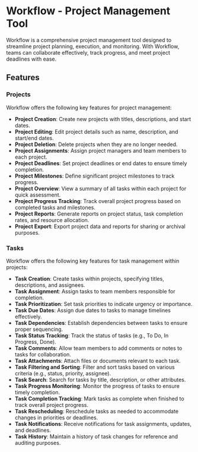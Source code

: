 # Workflow - Project Management Tool

Workflow is a comprehensive project management tool designed to streamline project planning, execution, and monitoring. With Workflow, teams can collaborate effectively, track progress, and meet project deadlines with ease.

## Features

### Projects

Workflow offers the following key features for project management:

- **Project Creation**: Create new projects with titles, descriptions, and start dates.
- **Project Editing**: Edit project details such as name, description, and start/end dates.
- **Project Deletion**: Delete projects when they are no longer needed.
- **Project Assignments**: Assign project managers and team members to each project.
- **Project Deadlines**: Set project deadlines or end dates to ensure timely completion.
- **Project Milestones**: Define significant project milestones to track progress.
- **Project Overview**: View a summary of all tasks within each project for quick assessment.
- **Project Progress Tracking**: Track overall project progress based on completed tasks and milestones.
- **Project Reports**: Generate reports on project status, task completion rates, and resource allocation.
- **Project Export**: Export project data and reports for sharing or archival purposes.

### Tasks

Workflow offers the following key features for task management within projects:

- **Task Creation**: Create tasks within projects, specifying titles, descriptions, and assignees.
- **Task Assignment**: Assign tasks to team members responsible for completion.
- **Task Prioritization**: Set task priorities to indicate urgency or importance.
- **Task Due Dates**: Assign due dates to tasks to manage timelines effectively.
- **Task Dependencies**: Establish dependencies between tasks to ensure proper sequencing.
- **Task Status Tracking**: Track the status of tasks (e.g., To Do, In Progress, Done).
- **Task Comments**: Allow team members to add comments or notes to tasks for collaboration.
- **Task Attachments**: Attach files or documents relevant to each task.
- **Task Filtering and Sorting**: Filter and sort tasks based on various criteria (e.g., status, priority, assignee).
- **Task Search**: Search for tasks by title, description, or other attributes.
- **Task Progress Monitoring**: Monitor the progress of tasks to ensure timely completion.
- **Task Completion Tracking**: Mark tasks as complete when finished to track overall project progress.
- **Task Rescheduling**: Reschedule tasks as needed to accommodate changes in priorities or deadlines.
- **Task Notifications**: Receive notifications for task assignments, updates, and deadlines.
- **Task History**: Maintain a history of task changes for reference and auditing purposes.
